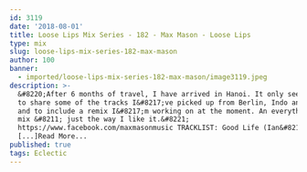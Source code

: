 ```yaml
---
id: 3119
date: '2018-08-01'
title: Loose Lips Mix Series - 182 - Max Mason - Loose Lips
type: mix
slug: loose-lips-mix-series-182-max-mason
author: 100
banner:
  - imported/loose-lips-mix-series-182-max-mason/image3119.jpeg
description: >-
  &#8220;After 6 months of travel, I have arrived in Hanoi. It only seemed fair
  to share some of the tracks I&#8217;ve picked up from Berlin, Indo and Japan,
  and to include a remix I&#8217;m working on at the moment. An everything goes
  mix &#8211; just the way I like it.&#8221;
  https://www.facebook.com/maxmasonmusic TRACKLIST: Good Life (Ian&#8217;s
  [...]Read More...
published: true
tags: Eclectic
---
```

